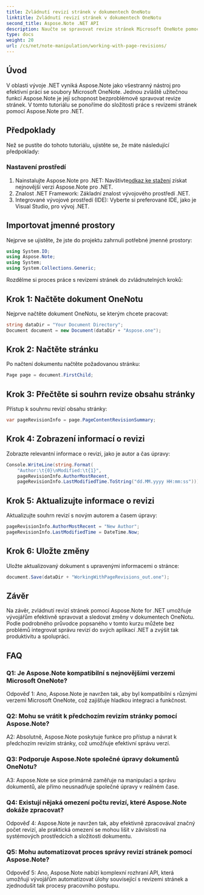 ```yaml
---
title: Zvládnutí revizí stránek v dokumentech OneNotu
linktitle: Zvládnutí revizí stránek v dokumentech OneNotu
second_title: Aspose.Note .NET API
description: Naučte se spravovat revize stránek Microsoft OneNote pomocí Aspose.Note. Podrobný průvodce pro bezproblémovou integraci a správu verzí ve vašich aplikacích .NET.
type: docs
weight: 20
url: /cs/net/note-manipulation/working-with-page-revisions/
---
```

## Úvod

V oblasti vývoje .NET vyniká Aspose.Note jako všestranný nástroj pro efektivní práci se soubory Microsoft OneNote. Jednou zvláště užitečnou funkcí Aspose.Note je její schopnost bezproblémově spravovat revize stránek. V tomto tutoriálu se ponoříme do složitosti práce s revizemi stránek pomocí Aspose.Note pro .NET.

## Předpoklady

Než se pustíte do tohoto tutoriálu, ujistěte se, že máte následující předpoklady:

### Nastavení prostředí

1.  Nainstalujte Aspose.Note pro .NET: Navštivte[odkaz ke stažení](https://releases.aspose.com/note/net/) získat nejnovější verzi Aspose.Note pro .NET.
2. Znalost .NET Framework: Základní znalost vývojového prostředí .NET.
3. Integrované vývojové prostředí (IDE): Vyberte si preferované IDE, jako je Visual Studio, pro vývoj .NET.

## Importovat jmenné prostory

Nejprve se ujistěte, že jste do projektu zahrnuli potřebné jmenné prostory:

```csharp
using System.IO;
using Aspose.Note;
using System;
using System.Collections.Generic;
```

Rozdělme si proces práce s revizemi stránek do zvládnutelných kroků:

## Krok 1: Načtěte dokument OneNotu

Nejprve načtěte dokument OneNotu, se kterým chcete pracovat:

```csharp
string dataDir = "Your Document Directory";
Document document = new Document(dataDir + "Aspose.one");
```

## Krok 2: Načtěte stránku

Po načtení dokumentu načtěte požadovanou stránku:

```csharp
Page page = document.FirstChild;
```

## Krok 3: Přečtěte si souhrn revize obsahu stránky

Přístup k souhrnu revizí obsahu stránky:

```csharp
var pageRevisionInfo = page.PageContentRevisionSummary;
```

## Krok 4: Zobrazení informací o revizi

Zobrazte relevantní informace o revizi, jako je autor a čas úpravy:

```csharp
Console.WriteLine(string.Format(
    "Author:\t{0}\nModified:\t{1}",
    pageRevisionInfo.AuthorMostRecent,
    pageRevisionInfo.LastModifiedTime.ToString("dd.MM.yyyy HH:mm:ss")));
```

## Krok 5: Aktualizujte informace o revizi

Aktualizujte souhrn revizí s novým autorem a časem úpravy:

```csharp
pageRevisionInfo.AuthorMostRecent = "New Author";
pageRevisionInfo.LastModifiedTime = DateTime.Now;
```

## Krok 6: Uložte změny

Uložte aktualizovaný dokument s upravenými informacemi o stránce:

```csharp
document.Save(dataDir + "WorkingWithPageRevisions_out.one");
```

## Závěr

Na závěr, zvládnutí revizí stránek pomocí Aspose.Note for .NET umožňuje vývojářům efektivně spravovat a sledovat změny v dokumentech OneNotu. Podle podrobného průvodce popsaného v tomto kurzu můžete bez problémů integrovat správu revizí do svých aplikací .NET a zvýšit tak produktivitu a spolupráci.

## FAQ

### Q1: Je Aspose.Note kompatibilní s nejnovějšími verzemi Microsoft OneNote?

Odpověď 1: Ano, Aspose.Note je navržen tak, aby byl kompatibilní s různými verzemi Microsoft OneNote, což zajišťuje hladkou integraci a funkčnost.

### Q2: Mohu se vrátit k předchozím revizím stránky pomocí Aspose.Note?

A2: Absolutně, Aspose.Note poskytuje funkce pro přístup a návrat k předchozím revizím stránky, což umožňuje efektivní správu verzí.

### Q3: Podporuje Aspose.Note společné úpravy dokumentů OneNotu?

A3: Aspose.Note se sice primárně zaměřuje na manipulaci a správu dokumentů, ale přímo neusnadňuje společné úpravy v reálném čase.

### Q4: Existují nějaká omezení počtu revizí, které Aspose.Note dokáže zpracovat?

Odpověď 4: Aspose.Note je navržen tak, aby efektivně zpracovával značný počet revizí, ale praktická omezení se mohou lišit v závislosti na systémových prostředcích a složitosti dokumentu.

### Q5: Mohu automatizovat proces správy revizí stránek pomocí Aspose.Note?

Odpověď 5: Ano, Aspose.Note nabízí komplexní rozhraní API, která umožňují vývojářům automatizovat úlohy související s revizemi stránek a zjednodušit tak procesy pracovního postupu.